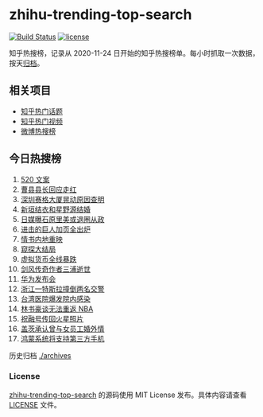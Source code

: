 # zhihu-trending-top-search

[![Build Status](https://github.com/justjavac/zhihu-trending-top-search/workflows/ci/badge.svg?branch=main)](https://github.com/justjavac/zhihu-trending-top-search/actions)
[![license](https://img.shields.io/github/license/justjavac/zhihu-trending-top-search)](https://github.com/justjavac/zhihu-trending-top-search/blob/main/LICENSE)

知乎热搜榜，记录从 2020-11-24 日开始的知乎热搜榜单。每小时抓取一次数据，按天[归档](./archives)。

## 相关项目

- [知乎热门话题](https://github.com/justjavac/zhihu-trending-hot-questions)
- [知乎热门视频](https://github.com/justjavac/zhihu-trending-hot-video)
- [微博热搜榜](https://github.com/justjavac/weibo-trending-hot-search)

## 今日热搜榜

<!-- BEGIN -->
<!-- 最后更新时间 Thu May 20 2021 13:16:30 GMT+0800 (China Standard Time) -->

1. [520 文案](https://www.zhihu.com/search?q=520文案)
2. [曹县县长回应走红](https://www.zhihu.com/search?q=曹县)
3. [深圳赛格大厦晃动原因查明](https://www.zhihu.com/search?q=赛格大厦)
4. [新垣结衣和星野源结婚](https://www.zhihu.com/search?q=新垣结衣结婚)
5. [日媒曝石原里美或退圈从政](https://www.zhihu.com/search?q=石原里美)
6. [进击的巨人加页全出炉](https://www.zhihu.com/search?q=进击的巨人)
7. [情书内地重映](https://www.zhihu.com/search?q=电影情书)
8. [窥探大结局](https://www.zhihu.com/search?q=窥探)
9. [虚拟货币全线暴跌](https://www.zhihu.com/search?q=币圈崩盘)
10. [剑风传奇作者三浦逝世](https://www.zhihu.com/search?q=剑风传奇)
11. [华为发布会](https://www.zhihu.com/search?q=华为发布会)
12. [浙江一特斯拉撞倒两名交警](https://www.zhihu.com/search?q=特斯拉)
13. [台湾医院爆发院内感染](https://www.zhihu.com/search?q=台湾疫情)
14. [林书豪谈无法重返 NBA](https://www.zhihu.com/search?q=林书豪)
15. [祝融号传回火星照片](https://www.zhihu.com/search?q=祝融号火星照片)
16. [盖茨承认曾与女员工婚外情](https://www.zhihu.com/search?q=比尔盖茨)
17. [鸿蒙系统将支持第三方手机](https://www.zhihu.com/search?q=鸿蒙系统)

<!-- END -->

历史归档 [./archives](./archives)

### License

[zhihu-trending-top-search](https://github.com/justjavac/zhihu-trending-top-search)
的源码使用 MIT License 发布。具体内容请查看 [LICENSE](./LICENSE) 文件。
